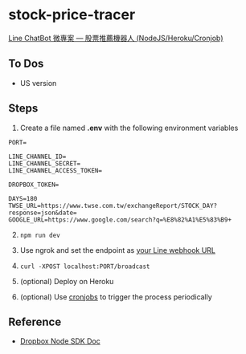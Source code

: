 # stock-price-tracer

[Line ChatBot 微專案 — 股票推薦機器人 (NodeJS/Heroku/Cronjob)](https://sytw1989.medium.com/line-chatbot-%E5%BE%AE%E5%B0%88%E6%A1%88-%E8%82%A1%E7%A5%A8%E6%8E%A8%E8%96%A6%E6%A9%9F%E5%99%A8%E4%BA%BA-nodejs-heroku-cronjob-f21ac98ea58a)

## To Dos

* US version

## Steps

1. Create a file named **.env** with the following environment variables

```
PORT=

LINE_CHANNEL_ID=
LINE_CHANNEL_SECRET=
LINE_CHANNEL_ACCESS_TOKEN=

DROPBOX_TOKEN=

DAYS=180
TWSE_URL=https://www.twse.com.tw/exchangeReport/STOCK_DAY?response=json&date=
GOOGLE_URL=https://www.google.com/search?q=%E8%82%A1%E5%83%B9+
```

2. `npm run dev`

3. Use ngrok and set the endpoint as [your Line webhook URL](https://developers.line.biz/console/)

4. `curl -XPOST localhost:PORT/broadcast`

5. (optional) Deploy on Heroku

6. (optional) Use [cronjobs](https://cron-job.org/) to trigger the process periodically

## Reference

* [Dropbox Node SDK Doc](https://dropbox.github.io/dropbox-sdk-js/index.html)
